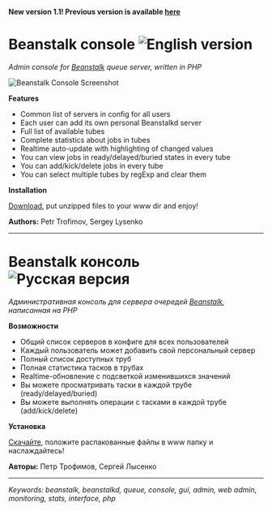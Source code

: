 **New version 1.1! Previous version is available [here](https://github.com/ptrofimov/beanstalk_console/tree/1.0)**

# Beanstalk console ![English version](http://upload.wikimedia.org/wikipedia/en/thumb/a/ae/Flag_of_the_United_Kingdom.svg/22px-Flag_of_the_United_Kingdom.svg.png)

*Admin console for [Beanstalk](http://kr.github.com/beanstalkd) queue server, written in PHP*

![Beanstalk Console Screenshot](https://raw.github.com/ptrofimov/beanstalk_console/master/cover/btconsole.png)

**Features**

- Common list of servers in config for all users
- Each user can add its own personal Beanstalkd server
- Full list of available tubes
- Complete statistics about jobs in tubes
- Realtime auto-update with highlighting of changed values
- You can view jobs in ready/delayed/buried states in every tube
- You can add/kick/delete jobs in every tube
- You can select multiple tubes by regExp and clear them

**Installation**

[Download](https://github.com/ptrofimov/beanstalk_console/archive/master.zip), put unzipped files to your www dir and enjoy!

**Authors:** Petr Trofimov, Sergey Lysenko

--------------------------------------------------

# Beanstalk консоль ![Русская версия](http://upload.wikimedia.org/wikipedia/en/thumb/f/f3/Flag_of_Russia.svg/22px-Flag_of_Russia.svg.png)

*Административная консоль для сервера очередей [Beanstalk](http://kr.github.com/beanstalkd), написанная на PHP*

**Возможности**

- Общий список серверов в конфиге для всех пользователей
- Каждый пользователь может добавить свой персональный сервер
- Полный список доступных труб
- Полная статистика тасков в трубах
- Realtime-обновление с подсветкой изменившихся значений
- Вы можете просматривать таски в каждой трубе (ready/delayed/buried)
- Вы можете выполнять операции с тасками в каждой трубе (add/kick/delete)

**Установка**

[Скачайте](https://github.com/ptrofimov/beanstalk_console/archive/master.zip), положите распакованные файлы в www папку и наслаждайтесь!

**Авторы:** Петр Трофимов, Сергей Лысенко

--------------------------------------------------

*Keywords: beanstalk, beanstalkd, queue, console, gui, admin, web admin, monitoring, stats, interface, php*
